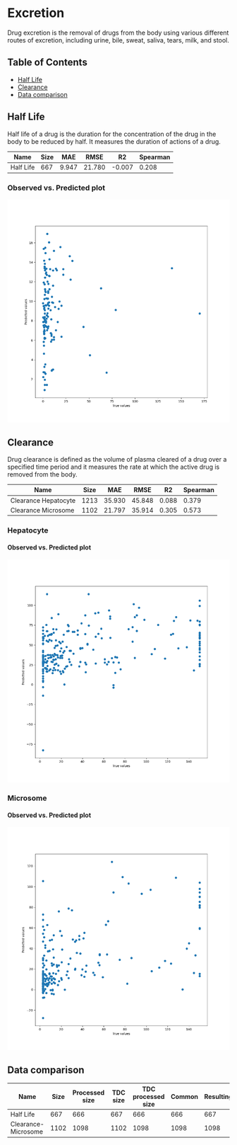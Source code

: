 # Excretion

Drug excretion is the removal of drugs from the body using various different routes of excretion, including urine, bile, sweat, saliva, tears, milk, and stool.

## Table of Contents

- [Half Life](#half-life)
- [Clearance](#clearance)
- [Data comparison](#data-comparison)

## Half Life

Half life of a drug is the duration for the concentration of the drug in the body to be reduced by half. It measures the duration of actions of a drug.

| Name | Size | MAE | RMSE | R2 | Spearman |
|-|-|-|-|-|-|
| Half Life | 667 | 9.947 | 21.780 | -0.007 | 0.208 |

### Observed vs. Predicted plot

![Half Life Observed vs. Predicted plot](../images/half_life_obach_observed_vs_pred.png)

## Clearance

Drug clearance is defined as the volume of plasma cleared of a drug over a specified time period and it measures the rate at which the active drug is removed from the body.

| Name | Size | MAE | RMSE | R2 | Spearman |
|-|-|-|-|-|-|
| Clearance Hepatocyte | 1213 | 35.930 | 45.848 | 0.088 | 0.379 |
| Clearance Microsome | 1102 | 21.797 | 35.914 | 0.305 | 0.573 |

### Hepatocyte

#### Observed vs. Predicted plot

![Clearance Hepatocyte Observed vs. Predicted plot](../images/clearance_hepatocyte_az_observed_vs_pred.png)

### Microsome

#### Observed vs. Predicted plot

![Clearance Microsome Observed vs. Predicted plot](../images/clearance_microsome_az_observed_vs_pred.png)

## Data comparison

Name | Size | Processed size | TDC size | TDC processed size | Common | Resulting |
|-|-|-|-|-|-|-|
| Half Life | 667 | 666 | 667 |666 | 666 | 667 |
| Clearance-Microsome | 1102 | 1098 | 1102 | 1098 | 1098 | 1098 |
